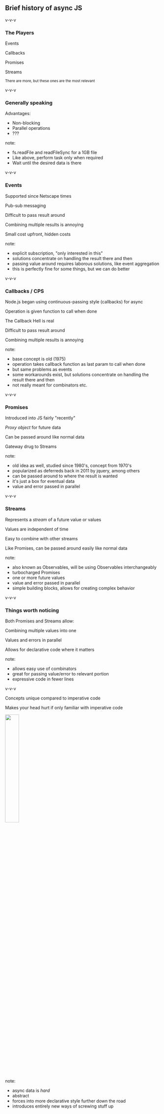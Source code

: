 ## Brief history of async JS

v-v-v

### The Players

Events

Callbacks

Promises

Streams

<small>There are more, but these ones are the most relevant</small>

v-v-v

### Generally speaking

Advantages:

- Non-blocking
- Parallel operations
- ???

note:

- fs.readFile and readFileSync for a 1GB file
- Like above, perform task only when required
- Wait until the desired data is there

v-v-v

### Events

Supported since Netscape times

Pub-sub messaging

Difficult to pass result around

Combining multiple results is annoying

Small cost upfront, hidden costs

note:

- explicit subscription, "only interested in this"
- solutions concentrate on handling the result there and then
- passing value around requires laborous solutions, like event aggregation
- this is perfectly fine for some things, but we can do better

v-v-v

### Callbacks / CPS

Node.js began using continuous-passing style (callbacks) for async

Operation is given function to call when done

The Callback Hell is real

Difficult to pass result around

Combining multiple results is annoying

note:

- base concept is old (1975)
- operation takes callback function as last param to call when done
- but same problems as events
- some workarounds exist, but solutions concentrate on handling the result there and then
- not really meant for combinators etc.

v-v-v

### Promises

Introduced into JS fairly "recently"

_Proxy object_ for future data

Can be passed around like normal data

Gateway drug to Streams

note:

- old idea as well, studied since 1980's, concept from 1970's
- popularized as deferreds back in 2011 by jquery, among others
- can be passed around to where the result is wanted
- it's just a box for eventual data
- value and error passed in parallel

v-v-v

### Streams

Represents a _stream_ of a future value or values

Values are independent of time

Easy to combine with other streams

Like Promises, can be passed around easily like normal data

note:

- also known as Observables, will be using Observables interchangeably
- turbocharged Promises
- one or more future values
- value and error passed in parallel
- simple building blocks, allows for creating complex behavior

v-v-v

### Things worth noticing

Both Promises and Streams allow:

Combining multiple values into one

Values and errors in parallel

Allows for declarative code where it matters

note:

- allows easy use of combinators
- great for passing value/error to relevant portion
- expressive code in fewer lines

v-v-v

Concepts unique compared to imperative code  <!-- .element: class="fragment" -->

Makes your head hurt if only familiar with imperative code <!-- .element: class="fragment" -->

<img src="img/foochan.jpg" style="width: 30%"> <!-- .element: class="fragment" -->

note:

- async data is _hard_
- abstract
- forces into more declarative style further down the road
- introduces entirely new ways of screwing stuff up
